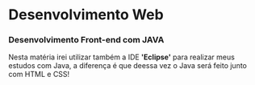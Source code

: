 # Desenvolvimento Web

### Desenvolvimento Front-end com JAVA

Nesta matéria irei utilizar também a IDE **'Eclipse'** para realizar meus estudos com Java, a diferença é que deessa vez o Java será feito junto com HTML e CSS!